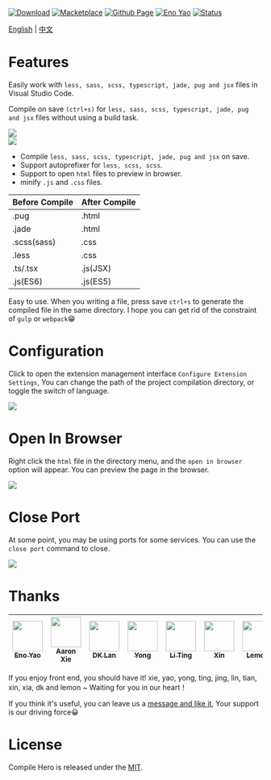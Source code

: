<a href="https://marketplace.visualstudio.com/items?itemName=Wscats.eno"><img src="https://img.shields.io/badge/Download-53k+-orange" alt="Download" /></a>
<a href="https://marketplace.visualstudio.com/items?itemName=Wscats.eno"><img src="https://img.shields.io/badge/Macketplace-v2.00-brightgreen" alt="Macketplace" /></a>
<a href="https://github.com/Wscats/compile-hero"><img src="https://img.shields.io/badge/Github Page-Wscats-yellow" alt="Github Page" /></a>
<a href="https://github.com/Wscats"><img src="https://img.shields.io/badge/Author-Eno Yao-blueviolet" alt="Eno Yao" /></a>
<a href="https://github.com/Wscats"><img src="https://api.netlify.com/api/v1/badges/b652768b-1673-42cd-98dd-3fd807b2ebca/deploy-status" alt="Status" /></a>

[English](https://github.com/Wscats/compile-hero/blob/master/vscode-extension/README.md) | [中文](https://github.com/Wscats/compile-hero/blob/master/vscode-extension/README.CN.md)

# Features

Easily work with `less, sass, scss, typescript, jade, pug and jsx` files in Visual Studio Code.

Compile on save `(ctrl+s)` for `less, sass, scss, typescript, jade, pug and jsx` files without using a build task.

<img src="https://wscats.github.io/compile-hero/vscode-extension/screenshots/1.gif" />

<br/>

<img src="https://wscats.github.io/compile-hero/vscode-extension/screenshots/3.gif" />

- Compile `less, sass, scss, typescript, jade, pug and jsx` on save.
- Support autoprefixer for `less, scss, scss`.
- Support to open `html` files to preview in browser.
- minify `.js` and `.css` files.

|Before Compile|After Compile|
|-|-|
|.pug|.html|
|.jade|.html|
|.scss(sass)|.css|
|.less|.css|
|.ts/.tsx|.js(JSX)|
|.js(ES6)|.js(ES5)|

Easy to use. When you writing a file, press save `ctrl+s` to generate the compiled file in the same directory. I hope you can get rid of the constraint of `gulp` or `webpack`😁

# Configuration

Click to open the extension management interface `Configure Extension Settings`, You can change the path of the project compilation directory, or toggle the switch of language.

<img src="https://wscats.github.io/compile-hero/vscode-extension/screenshots/5.gif" />

# Open In Browser

Right click the `html` file in the directory menu, and the `open in browser` option will appear. You can preview the page in the browser.

<img src="https://wscats.github.io/compile-hero/vscode-extension/screenshots/2.gif" />

# Close Port

At some point, you may be using ports for some services. You can use the `close port` command to close.

<img src="https://wscats.github.io/compile-hero/vscode-extension/screenshots/4.gif" />

# Thanks

| [<img src="https://avatars1.githubusercontent.com/u/17243165?s=460&v=4" width="60px;"/><br /><sub>Eno Yao</sub>](https://github.com/Wscats)| [<img src="https://avatars2.githubusercontent.com/u/5805270?s=460&v=4" width="60px;"/><br /><sub>Aaron Xie</sub>](https://github.com/aaron-xie)| [<img src="https://avatars3.githubusercontent.com/u/12515367?s=460&v=4" width="60px;"/><br /><sub>DK Lan</sub>](https://github.com/dk-lan)| [<img src="https://avatars1.githubusercontent.com/u/30917929?s=460&v=4" width="60px;"/><br /><sub>Yong</sub>](https://github.com/flowerField)| [<img src="https://avatars3.githubusercontent.com/u/33544236?s=460&v=4" width="60px;"/><br /><sub>Li Ting</sub>](https://github.com/Liting1)| <img src="https://wscats.github.io/omi-snippets/images/xin.jpg" width="60px;"/><br /><sub>Xin</sub>| [<img src="https://wscats.github.io/omi-snippets/images/lemon.jpg" width="60px;"/><br /><sub>Lemon</sub>](https://github.com/lemonyyye)  |  [<img src="https://wscats.github.io/omi-snippets/images/jing.jpg" width="60px;"/><br /><sub>Jing</sub>](https://github.com/vickySC)  |  [<img src="https://wscats.github.io/omi-snippets/images/lin.jpg" width="60px;"/><br /><sub>Lin</sub>](https://github.com/shirley3790)  | [<img src="https://avatars2.githubusercontent.com/u/23230108?s=460&v=4" width="60px;"/><br /><sub>Tian Fly</sub>](https://github.com/tiantengfly)| 
| - | - | - | - | - | - | - | - | - | - |


If you enjoy front end, you should have it! xie, yao, yong, ting, jing, lin, tian, xin, xia, dk and lemon ~ Waiting for you in our heart！

If you think it's useful, you can leave us a [message and like it](https://marketplace.visualstudio.com/items?itemName=Wscats.qf&ssr=false#review-details), Your support is our driving force😀


# License

Compile Hero is released under the [MIT](http://opensource.org/licenses/MIT).
